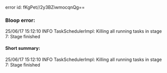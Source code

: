 error id: fKgPet//2y3BZiwmocqnQg==
### Bloop error:

25/06/17 15:12:10 INFO TaskSchedulerImpl: Killing all running tasks in stage 7: Stage finished
#### Short summary: 

25/06/17 15:12:10 INFO TaskSchedulerImpl: Killing all running tasks in stage 7: Stage finished